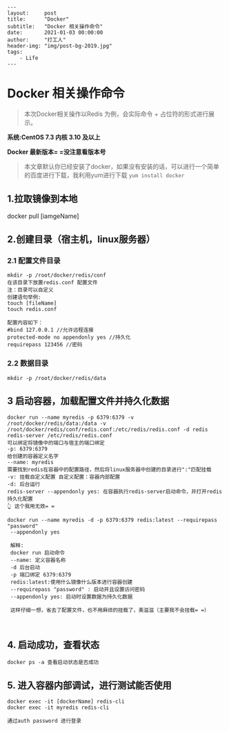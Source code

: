 ```
---
layout:     post
title:      "Docker"
subtitle:   "Docker 相关操作命令"
date:       2021-01-03 00:00:00
author:     "打工人"
header-img: "img/post-bg-2019.jpg"
tags:
    - Life
---
```

# Docker 相关操作命令

> 本次Docker相关操作以Redis 为例，会实际命令 + 占位符的形式进行展示。

**系统:CentOS 7.3  内核 3.10 及以上**

**Docker 最新版本= =没注意看版本号**

> 本文章默认你已经安装了docker，如果没有安装的话，可以进行一个简单的百度进行下载，我利用yum进行下载  `yum install docker`

## 1.拉取镜像到本地

docker pull [iamgeName]

## 2.创建目录（宿主机，linux服务器）

### 2.1 配置文件目录

```linux
mkdir -p /root/docker/redis/conf
在该目录下放置redis.conf 配置文件
注：目录可以自定义
创建语句举例:
touch [fileName]
touch redis.conf

配置内容如下：
#bind 127.0.0.1 //允许远程连接
protected-mode no appendonly yes //持久化
requirepass 123456 //密码
```

### 2.2 数据目录

```linux
mkdir -p /root/docker/redis/data
```

## 3 启动容器，加载配置文件并持久化数据

```
docker run --name myredis -p 6379:6379 -v /root/docker/redis/data:/data -v /root/docker/redis/conf/redis.conf:/etc/redis/redis.conf -d redis redis-server /etc/redis/redis.conf
可以绑定将镜像中的端口与宿主的端口绑定
-p: 6379:6379
给创建的容器定义名字
--name: myredis
需要找到redis在容器中的配置路径，然后将linux服务器中创建的目录进行":"匹配挂载
-v: 挂载自定义配置 自定义配置：容器内部配置
-d: 后台运行
redis-server --appendonly yes: 在容器执行redis-server启动命令，并打开redis持久化配置
👆 这个我用无效= =

docker run --name myredis -d -p 6379:6379 redis:latest --requirepass "password"
 --appendonly yes
 
 解释: 
 docker run 启动命令
 --name: 定义容器名称
 -d 后台启动
 -p 端口绑定 6379:6379
 redis:latest:使用什么镜像什么版本进行容器创建
 --requirepass "password" : 启动并且设置访问密码
 --appendonly yes: 启动时设置数据为持久化数据
 
 这样仔细一想，省去了配置文件，也不用麻烦的挂载了，美滋滋（主要我不会挂载= =）
 


```



## 4. 启动成功，查看状态

```
docker ps -a 查看启动状态是否成功
```

## 5. 进入容器内部调试，进行测试能否使用

```
docker exec -it [dockerName] redis-cli
docker exec -it myredis redis-cli

通过auth password 进行登录
```

